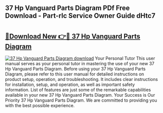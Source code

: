 ## 37 Hp Vanguard Parts Diagram PDf Free Download - Part-rlc Service Owner Guide dHtc7

# <h2><a href="http://dfjrjc.blite.top/?on=37+Hp+Vanguard+Parts+Diagram">🔗Download New 👉🔴 37 Hp Vanguard Parts Diagram</a></h2>

[![37 Hp Vanguard Parts Diagram download](https://i.imgur.com/lujVjoI.png)](http://dfjrjc.blite.top/?on=37+Hp+Vanguard+Parts+Diagram)
Your Personal Tutor This user manual serves as your personal tutor in mastering the use of your new 37 Hp Vanguard Parts Diagram. Before using your 37 Hp Vanguard Parts Diagram, please refer to this user manual for detailed instructions on product setup, operation, and troubleshooting. It includes clear instructions for installation, setup, and operation, as well as important safety information. List of features are just some of the remarkable capabilities available in your new 37 Hp Vanguard Parts Diagram. Your Success is Our Priority 37 Hp Vanguard Parts Diagram. We are committed to providing you with the best possible experience.
